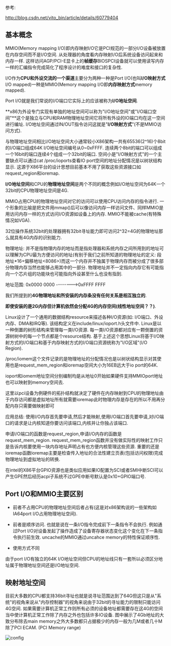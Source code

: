 参考: 

http://blog.csdn.net/vito_bin/article/details/60779404

## 基本概念

MMIO(Memory mapping I/O)即内存映射I/O它是PCI规范的一部分I/O设备被放置在内存空间而不是I/O空间. 从处理器的角度看内存映射I/O后系统设备访问起来和内存一样. 这样访问AGP/PCI-E显卡上的**帧缓存**BIOSPCI设备就可以使用读写内存一样的汇编指令完成简化了程序设计的难度和接口的复杂性. 

I/O作为**CPU和外设交流的一个渠道**主要分为两种一种是Port I/O(也叫**I/O映射方式**I/O mapped)一种是MMIO(Memory mapping I/O即**内存映射方式**memory mapped). 

Port I/O就是我们常说的I/O端口它实际上的应该被称为**I/O地址空间**. 

**x86为外设专门实现有单独的地址空间可以称为"I/O地址空间"或"I/O端口空间"**这个是独立与CPU和RAM物理地址空间它将所有外设的IO端口均在这一空间进行编址. I/O地址空间通过IN/OUT指令访问这就是"**I/O映射方式**"(不是MMIO访问方式). 

与物理地址空间相比I/O地址空间大小通常较小X86架构一共有65536(2\^16)个8bit的I/O端口组成64K I/O地址空间编号从0~0xFFFF. 连续两个8bit的端口可以组成一个16bit的端口连续4个组成一个32bit的端口. 空间小是"I/O映射方式"的一个主要缺点可以通过cat /proc/ioports查看IO port空间的地址分配情况是以树状结构显示. 这源于X86平台的设计思想目前基本不用了获取这些资源接口如request\_region和ioremap. 

**I/O地址空间**和CPU的**物理地址空间**是两个不同的概念例如I/O地址空间为64K一个32bit的CPU物理地址空间是4G. 

MMIO占用CPU的物理地址空间对它的访问可以使用CPU访问内存的指令进行. 一个形象的比喻是把文件用mmap()后可以像访问内存一样访问文件、同样MMIO是用访问内存一样的方式访问I/O资源如设备上的内存. MMIO不能被cache(有特殊情况如VGA). 

32位操作系统32bit的处理器拥有32bit寻址能力即可访问2\^32=4G的物理地址那么就具有4G内存的识别能力. 

物理地址: 并不是指物理内存的地址而是指处理器和系统内存之间所用到的地址可以理解为CPU最为方便访问的地址(有别于我们之前所知道的物理地址的定义: 段地址\*16+偏移地址\<8086\>)而这一个内存并不独属于物理内存而被分成了很多部分物理内存当然也能够占用其中的一部分. 物理地址并不一定指向内存它有可能指向一个芯片组的功能块也可能指向外设甚至什么也没有指到. 

地址范围: 0x0000 0000   -------->0xFFFF FFFF

我们所提到的**4G物理地址和所安装的内存条没有任何关系是相互独立的**. 

**即使安装的是2G内存但计算机依然会分配4G的内存空间(线性地址空间？？)**. 

Linux设计了一个通用的数据结构resource来描述各种I/O资源(如: I/O端口、外设内存、DMA和IRQ等). 该结构定义在include/linux/ioport.h头文件中. Linux是以一种倒置的树形结构来管理每一类I/O资源. 每一类I/O资源都对应有一颗倒置的资源树树中的每一个节点都是个resource结构. 基于上述这个思想Linux将基于I/O映射方式的I/O端口和基于内存映射方式的I/O端口资源统称为"I/O区域"(I/O Region). 

/proc/iomem这个文件记录的是物理地址的分配情况也是以树状结构显示对其使用也是request\_mem\_region和ioremap空间大小为16EB远大于io port的64K. 

ioport和iomem地址空间分别编制均是从地址0开始如果硬件支持MMIOport地址也可以映射到memory空间去. 

这里以pci设备为例硬件的拓扑结构就决定了硬件在内存映射到CPU的物理地址由于内存访问都是虚拟地址所有就需要ioremap此时物理内存是存在的所以不用再分配内存只需要做映射即可

应用总结: 使用I/O内存首先要申请,然后才能映射,使用I/O端口首先要申请,对I/O端口的请求是让内核知道你要访问该端口,内核并让你独占该端口.

申请I/O端口的函数是request\_region,申请I/O内存的函数是request\_mem\_region. request\_mem\_region函数并没有做实际性的映射工作只是告诉内核要使用一块内存地址声明占有也方便内核管理这些资源. 重要的还是ioremap函数ioremap主要是检查传入地址的合法性建立页表(包括访问权限)完成物理地址到虚拟地址的转换. 

在intel的X86平台GPIO资源也是类似应用如果IO配置为SCI或者SMI中断SCI可以产生GPE然后经历acpi子系统不过GPE中断号默认是0x10+GPIO端口号. 

## Port I/O和MMIO主要区别

- 前者不占用CPU的物理地址空间后者占有(这是对x86架构说的一些架构如IA64port I/O占用物理地址空间). 

- 前者是顺序访问. 也就是说在一条I/O指令完成前下一条指令不会执行. 例如通过Port I/O对设备发起了操作造成了设备寄存器状态变化这个变化在下一条指令执行前生效. uncache的MMIO通过uncahce memory的特性保证顺序性. 

- 使用方式不同

由于port I/O有独立的64K I/O地址空间但CPU的地址线只有一套所以必须区分地址属于物理地址空间还是I/O地址空间. 

## 映射地址空间

目前大多数的CPU都支持36bit寻址也就是说寻址范围达到了64G但这只是从"系统"的视角来说从"内存控制器"的视角来说由于32bit的寻址能力的限制只能访问4G空间. 如果需要计算机正常工作则所有必须的设备地址都需要存在这4G的空间当中使计算机正常工作除了内存之外也包括许多IO设备. 图中展示了4Gb地址的大致分布除去main memory之外大多数都只占据极少的内存一般为几M或者几十M除了PCI ECAM. (PCI Memory range)

![config](images/1.png)

